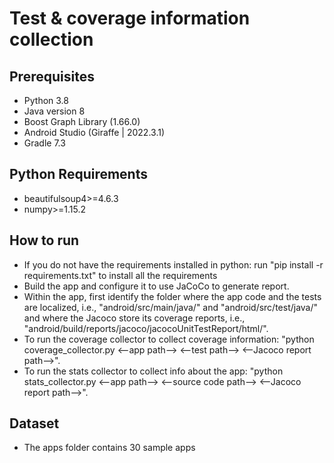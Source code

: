 # Test & coverage information collection

## Prerequisites
- Python 3.8
- Java version 8
- Boost Graph Library (1.66.0)
- Android Studio (Giraffe | 2022.3.1)
- Gradle 7.3

## Python Requirements
- beautifulsoup4>=4.6.3
- numpy>=1.15.2

## How to run
- If you do not have the requirements installed in python: run "pip install -r requirements.txt" to install all the requirements
- Build the app and configure it to use JaCoCo to generate report.
- Within the app, first identify the folder where the app code and the tests are localized, i.e., "android/src/main/java/" and "android/src/test/java/" and where the Jacoco store its coverage reports, i.e., "android/build/reports/jacoco/jacocoUnitTestReport/html/".
- To run the coverage collector to collect coverage information: "python coverage_collector.py <--app path--> <--test path--> <--Jacoco report path-->".
- To run the stats collector to collect info about the app: "python stats_collector.py <--app path--> <--source code path--> <--Jacoco report path-->".

## Dataset
- The apps folder contains 30 sample apps
